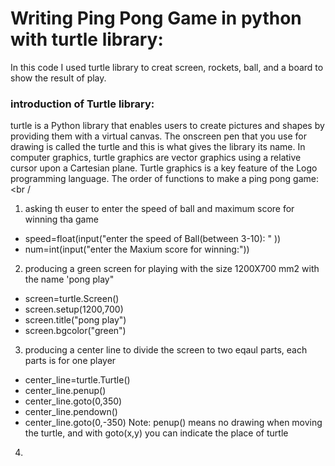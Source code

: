 # Writing Ping Pong Game in python with turtle library:
In this code I used turtle library to creat screen, rockets, ball, and a board to show the result of play.

### introduction of Turtle library:
turtle is a Python library that enables users to create pictures and shapes by providing them with a virtual canvas. The onscreen pen that you use for drawing is called the turtle and this is what gives the library its name. In computer graphics, turtle graphics are vector graphics using a relative cursor upon a Cartesian plane. Turtle graphics is a key feature of the Logo programming language. 
The order of functions to make a ping pong game:<br /
1. asking th euser to enter the speed of ball and maximum score for winning tha game
* speed=float(input("enter the speed of Ball(between 3-10): " ))
* num=int(input("enter the Maxium score for winning:"))<br />
2. producing a green screen for playing with the size 1200X700 mm2 with the name 'pong play"
* screen=turtle.Screen()
* screen.setup(1200,700)
* screen.title("pong play")
* screen.bgcolor("green")<br />
3. producing a center line to divide the screen to two eqaul parts, each parts is for one player
* center_line=turtle.Turtle()
* center_line.penup()
* center_line.goto(0,350)
* center_line.pendown()
* center_line.goto(0,-350)
Note: penup() means no drawing when moving the turtle, and with goto(x,y) you can indicate the place of turtle <br />
4. 
